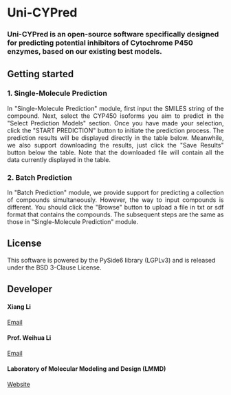 # Uni-CYPred

### Uni-CYPred is an open-source software specifically designed for predicting potential inhibitors of Cytochrome P450 enzymes, based on our existing best models.

## Getting started

### 1. Single-Molecule Prediction

<div style="text-align: justify;">
In "Single-Molecule Prediction" module, first input the SMILES string of the compound. Next, select the CYP450 isoforms you aim to predict in the "Select Prediction Models" section. Once you have made your selection, click the "START PREDICTION" button to initiate the prediction process. The prediction results will be displayed directly in the table below. Meanwhile, we also support downloading the results, just click the "Save Results" button below the table. Note that the downloaded file will contain all the data currently displayed in the table.
</div>

### 2. Batch Prediction

<div style="text-align: justify;">
In "Batch Prediction" module, we provide support for predicting a collection of compounds simultaneously. However, the way to input compounds is different. You should click the "Browse" button to upload a file in txt or sdf format that contains the compounds. The subsequent steps are the same as those in "Single-Molecule Prediction" module.
</div>

## License

This software is powered by the PySide6 library (LGPLv3) and is released under the BSD 3-Clause License.

## Developer

#### Xiang Li 
[Email](mailto:xli3667@mail.ecust.edu.cn)

#### Prof. Weihua Li
[Email](mailto:whli@ecust.edu.cn)

#### Laboratory of Molecular Modeling and Design (LMMD)

[Website](http://lmmd.ecust.edu.cn/)